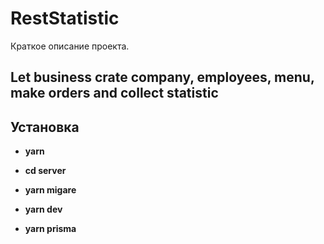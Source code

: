 # RestStatistic

Краткое описание проекта.

## Let business crate company, employees, menu, make orders and collect statistic

## Установка

- **yarn**

- **cd server**

- **yarn migare**

- **yarn dev**

- **yarn prisma**
